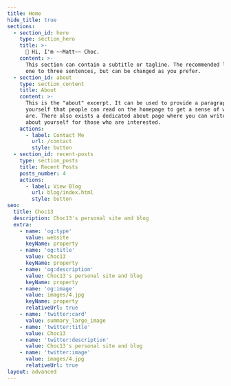 ```yaml
---
title: Home
hide_title: true
sections:
  - section_id: hero
    type: section_hero
    title: >-
      👋 Hi, I'm ~~Matt~~ Choc.
    content: >-
      This section can contain a subtitle or tagline. The recommended length is
      one to three sentences, but can be changed as you prefer.
  - section_id: about
    type: section_content
    title: About
    content: >-
      This is the "about" excerpt. It can be used to provide a paragraph about
      yourself that people can read on the homepage to get a sense of who you
      are. There also exists a dedicated about page where you can write more
      about yourself for those who are interested.
    actions:
      - label: Contact Me
        url: /contact
        style: button
  - section_id: recent-posts
    type: section_posts
    title: Recent Posts
    posts_number: 4
    actions:
      - label: View Blog
        url: blog/index.html
        style: button
seo:
  title: Choc13
  description: Choc13's personal site and blog
  extra:
    - name: 'og:type'
      value: website
      keyName: property
    - name: 'og:title'
      value: Choc13
      keyName: property
    - name: 'og:description'
      value: Choc13's personal site and blog
      keyName: property
    - name: 'og:image'
      value: images/4.jpg
      keyName: property
      relativeUrl: true
    - name: 'twitter:card'
      value: summary_large_image
    - name: 'twitter:title'
      value: Choc13
    - name: 'twitter:description'
      value: Choc13's personal site and blog
    - name: 'twitter:image'
      value: images/4.jpg
      relativeUrl: true
layout: advanced
---
```

